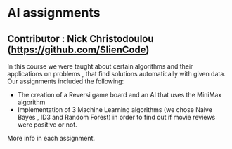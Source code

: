 # AI assignments
## Contributor : Nick Christodoulou (https://github.com/SlienCode)
In this course we were taught about certain algorithms and their applications on problems , that find solutions automatically with given data.
Our assignments included the following:
- The creation of a Reversi game board and an AI that uses the MiniMax algorithm
- Implementation of 3 Machine Learning algorithms (we chose Naive Bayes , ID3 and Random Forest) in order to find out if movie reviews were positive or not.

More info in each assignment.
